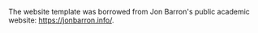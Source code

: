 The website template was borrowed from Jon Barron's public academic website: https://jonbarron.info/. 
